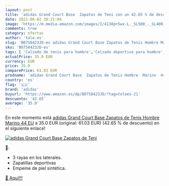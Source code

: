```yaml
---
layout: post
title: 'adidas Grand Court Base  Zapatos de Teni con un 42.65 % de descuento'
date: 2021-06-02 20:21:04
image: 'https://m.media-amazon.com/images/I/4138p+Swx-L._SL500_._SL400_.jpg'
comments: true
category: ofertas
author: 'tole.es'
slug: 'B07S8423JD-es adidas Grand Court Base Zapatos de Tenis Hombre Marino 44 EU'
sku: 'B07S8423JD-es'
tags: [ 'Calzado de tenis para hombre','Calzado deportivo para hombre','Zapatillas y calzado deportivo para hombre','Zapatos','Zapatos para hombre','Zapatos y complementos','adidas','zapatos', ]
actualPrice: 35.0 EUR
currency: EUR
price: 35.0
comparePrice: 61.03 EUR
prodname: 'adidas Grand Court Base  Zapatos de Tenis Hombre  Marino  44 EU'
country: 'es'
flag: '🇪🇸'
brand: 'adidas'
buyurl: 'https://www.amazon.es/dp/B07S8423JD/?tag=tolees-21'
descuento: '42.65'
average: '35.0'
---
```


En este momento está [adidas Grand Court Base  Zapatos de Tenis Hombre  Marino  44 EU](https://www.amazon.es/dp/B07S8423JD/?tag=tolees-21) a 35.0 EUR (original: 61.03 EUR) (42.65 %  de descuento) en el siguiente enlace!

[![adidas Grand Court Base  Zapatos de Teni](https://m.media-amazon.com/images/I/4138p+Swx-L._SL500_._SL400_.jpg)](https://www.amazon.es/dp/B07S8423JD/?tag=tolees-21)

🔎:

- 3 rayas en los laterales.
- Zapatillas deportivas
- Empeine de piel sintética.

[🛒 Aquí!!!](https://www.amazon.es/dp/B07S8423JD/?tag=tolees-21)
